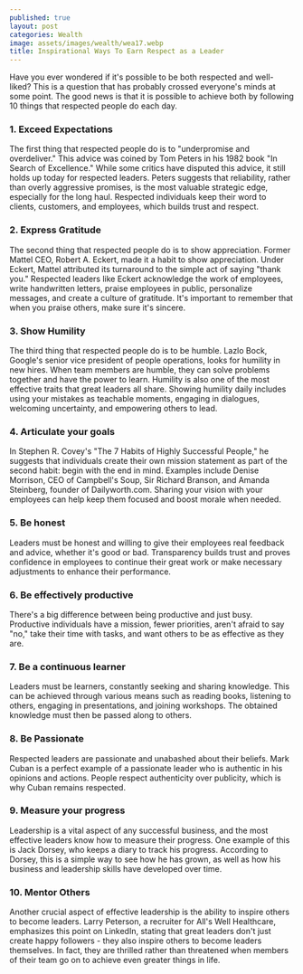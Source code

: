 ```yaml
---
published: true
layout: post
categories: Wealth
image: assets/images/wealth/wea17.webp
title: Inspirational Ways To Earn Respect as a Leader
---
```


Have you ever wondered if it's possible to be both respected and well-liked? This is a question that has probably crossed everyone's minds at some point. The good news is that it is possible to achieve both by following 10 things that respected people do each day.

### 1. Exceed Expectations
The first thing that respected people do is to "underpromise and overdeliver." This advice was coined by Tom Peters in his 1982 book "In Search of Excellence." While some critics have disputed this advice, it still holds up today for respected leaders. Peters suggests that reliability, rather than overly aggressive promises, is the most valuable strategic edge, especially for the long haul. Respected individuals keep their word to clients, customers, and employees, which builds trust and respect.

### 2. Express Gratitude
The second thing that respected people do is to show appreciation. Former Mattel CEO, Robert A. Eckert, made it a habit to show appreciation. Under Eckert, Mattel attributed its turnaround to the simple act of saying "thank you." Respected leaders like Eckert acknowledge the work of employees, write handwritten letters, praise employees in public, personalize messages, and create a culture of gratitude. It's important to remember that when you praise others, make sure it's sincere.

### 3. Show Humility
The third thing that respected people do is to be humble. Lazlo Bock, Google's senior vice president of people operations, looks for humility in new hires. When team members are humble, they can solve problems together and have the power to learn. Humility is also one of the most effective traits that great leaders all share. Showing humility daily includes using your mistakes as teachable moments, engaging in dialogues, welcoming uncertainty, and empowering others to lead.

### 4. Articulate your goals
In Stephen R. Covey's "The 7 Habits of Highly Successful People," he suggests that individuals create their own mission statement as part of the second habit: begin with the end in mind. Examples include Denise Morrison, CEO of Campbell's Soup, Sir Richard Branson, and Amanda Steinberg, founder of Dailyworth.com. Sharing your vision with your employees can help keep them focused and boost morale when needed.

### 5. Be honest
Leaders must be honest and willing to give their employees real feedback and advice, whether it's good or bad. Transparency builds trust and proves confidence in employees to continue their great work or make necessary adjustments to enhance their performance.

### 6. Be effectively productive
There's a big difference between being productive and just busy. Productive individuals have a mission, fewer priorities, aren't afraid to say "no," take their time with tasks, and want others to be as effective as they are.

### 7. Be a continuous learner
Leaders must be learners, constantly seeking and sharing knowledge. This can be achieved through various means such as reading books, listening to others, engaging in presentations, and joining workshops. The obtained knowledge must then be passed along to others.

### 8. Be Passionate
Respected leaders are passionate and unabashed about their beliefs. Mark Cuban is a perfect example of a passionate leader who is authentic in his opinions and actions. People respect authenticity over publicity, which is why Cuban remains respected.

### 9. Measure your progress
Leadership is a vital aspect of any successful business, and the most effective leaders know how to measure their progress. One example of this is Jack Dorsey, who keeps a diary to track his progress. According to Dorsey, this is a simple way to see how he has grown, as well as how his business and leadership skills have developed over time.

### 10. Mentor Others
Another crucial aspect of effective leadership is the ability to inspire others to become leaders. Larry Peterson, a recruiter for All's Well Healthcare, emphasizes this point on LinkedIn, stating that great leaders don't just create happy followers - they also inspire others to become leaders themselves. In fact, they are thrilled rather than threatened when members of their team go on to achieve even greater things in life.
